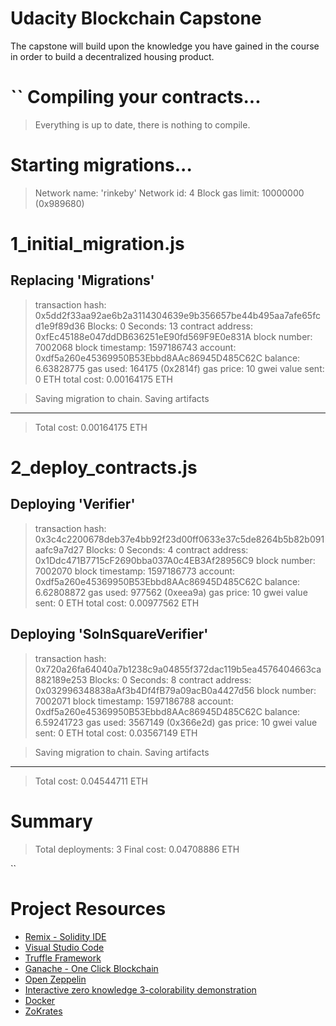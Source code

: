 # Udacity Blockchain Capstone

The capstone will build upon the knowledge you have gained in the course in order to build a decentralized housing product. 


``
Compiling your contracts...
===========================
> Everything is up to date, there is nothing to compile.



Starting migrations...
======================
> Network name:    'rinkeby'
> Network id:      4
> Block gas limit: 10000000 (0x989680)


1_initial_migration.js
======================

   Replacing 'Migrations'
   ----------------------
   > transaction hash:    0x5dd2f33aa92ae6b2a3114304639e9b356657be44b495aa7afe65fcd1e9f89d36
   > Blocks: 0            Seconds: 13
   > contract address:    0xfEc45188e047ddDB636251eE90fd569F9E0e831A
   > block number:        7002068
   > block timestamp:     1597186743
   > account:             0xdf5a260e45369950B53Ebbd8AAc86945D485C62C
   > balance:             6.63828775
   > gas used:            164175 (0x2814f)
   > gas price:           10 gwei
   > value sent:          0 ETH
   > total cost:          0.00164175 ETH


   > Saving migration to chain.
   > Saving artifacts
   -------------------------------------
   > Total cost:          0.00164175 ETH


2_deploy_contracts.js
=====================

   Deploying 'Verifier'
   --------------------
   > transaction hash:    0x3c4c2200678deb37e4bb92f23d00ff0633e37c5de8264b5b82b091aafc9a7d27
   > Blocks: 0            Seconds: 4
   > contract address:    0x1Ddc471B7715cF2690bba037A0c4EB3Af28956C9
   > block number:        7002070
   > block timestamp:     1597186773
   > account:             0xdf5a260e45369950B53Ebbd8AAc86945D485C62C
   > balance:             6.62808872
   > gas used:            977562 (0xeea9a)
   > gas price:           10 gwei
   > value sent:          0 ETH
   > total cost:          0.00977562 ETH


   Deploying 'SolnSquareVerifier'
   ------------------------------
   > transaction hash:    0x720a26fa64040a7b1238c9a04855f372dac119b5ea4576404663ca882189e253
   > Blocks: 0            Seconds: 8
   > contract address:    0x032996348838aAf3b4Df4fB79a09acB0a4427d56
   > block number:        7002071
   > block timestamp:     1597186788
   > account:             0xdf5a260e45369950B53Ebbd8AAc86945D485C62C
   > balance:             6.59241723
   > gas used:            3567149 (0x366e2d)
   > gas price:           10 gwei
   > value sent:          0 ETH
   > total cost:          0.03567149 ETH


   > Saving migration to chain.
   > Saving artifacts
   -------------------------------------
   > Total cost:          0.04544711 ETH


Summary
=======
> Total deployments:   3
> Final cost:          0.04708886 ETH

``

# Project Resources

* [Remix - Solidity IDE](https://remix.ethereum.org/)
* [Visual Studio Code](https://code.visualstudio.com/)
* [Truffle Framework](https://truffleframework.com/)
* [Ganache - One Click Blockchain](https://truffleframework.com/ganache)
* [Open Zeppelin ](https://openzeppelin.org/)
* [Interactive zero knowledge 3-colorability demonstration](http://web.mit.edu/~ezyang/Public/graph/svg.html)
* [Docker](https://docs.docker.com/install/)
* [ZoKrates](https://github.com/Zokrates/ZoKrates)
